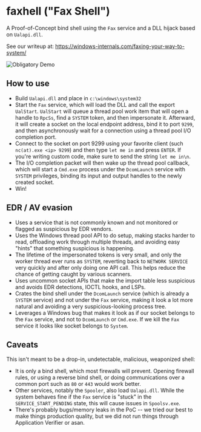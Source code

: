 # faxhell ("Fax Shell")
A Proof-of-Concept bind shell using the `Fax` service and a DLL hijack based on `Ualapi.dll`.

See our writeup at: https://windows-internals.com/faxing-your-way-to-system/

![Obligatory Demo](https://windows-internals.com/wp-content/uploads/2020/04/port_bind_connect.png)

## How to use
* Build `Ualapi.dll` and place in `c:\windows\system32`
* Start the `Fax` service, which will load the DLL and call the export `UalStart`. `UalStart` will queue a thread pool work item that will open a handle to `RpcSs`, find a `SYSTEM` token, and then impersonate it. Afterward, it will create a socket on the local endpoint address, bind it to port `9299`, and then asynchronously wait for a connection using a thread pool I/O completion port.
* Connect to the socket on port 9299 using your favorite client (such `nc(at).exe <ip> 9299`) and then type `let me in` and press `ENTER`. If you're writing custom code, make sure to send the string `let me in\n`.
* The I/O completion packet will then wake up the thread pool callback, which will start a `Cmd.exe` process under the `DcomLaunch` service with `SYSTEM` privileges, binding its input and output handles to the newly created socket.
* Win!
  
## EDR / AV evasion
* Uses a service that is not commonly known and not monitored or flagged as suspicious by EDR vendors.
* Uses the Windows thread pool API to do setup, making stacks harder to read, offloading work through multiple threads, and avoiding easy "hints" that something suspicious is happening.
* The lifetime of the impersonated tokens is very small, and only the worker thread ever runs as `SYSTEM`, reverting back to `NETWORK SERVICE` very quickly and after only doing one API call. This helps reduce the chance of getting caught by various scanners.
* Uses uncommon socket APIs that make the import table less suspicious and avoids EDR detections, IOCTL hooks, and LSPs.
* Crates the bind shell under the `DcomLaunch` service (which is already a `SYSTEM` service) and not under the `Fax` service, making it look a lot more natural and avoiding a very suspicious-looking process tree.
* Leverages a Windows bug that makes it look as if our socket belongs to the `Fax` service, and not to `DcomLaunch` or `Cmd.exe`. If we kill the `Fax` service it looks like socket belongs to `System`.

## Caveats
This isn't meant to be a drop-in, undetectable, malicious, weaponized shell:
* It is only a bind shell, which most firewalls will prevent. Opening firewall rules, or using a reverse bind shell, or doing communications over a common port such as `80` or `443` would work better.
* Other services, notably the `Spooler`, also load `Ualapi.dll`. While the system behaves fine if the `Fax` service is "stuck" in the `SERVICE_START_PENDING` state, this will cause issues in `Spoolsv.exe`.
* There's probably bugs/memory leaks in the PoC -- we tried our best to make things production quality, but we did not run things through Application Verifier or asan.
